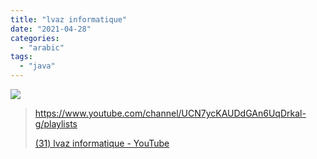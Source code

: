 ```yaml
---
title: "lvaz informatique"
date: "2021-04-28"
categories: 
  - "arabic"
tags: 
  - "java"
---
```


![](https://yt3.ggpht.com/ytc/AAUvwnimIaOjtogx0rLlTz3QRie6JkQ_McMOl2We0jE8Bw=s176-c-k-c0x00ffffff-no-rj)

> https://www.youtube.com/channel/UCN7ycKAUDdGAn6UqDrkal-g/playlists
> 
> [(31) lvaz informatique - YouTube](https://www.youtube.com/channel/UCN7ycKAUDdGAn6UqDrkal-g/playlists)
